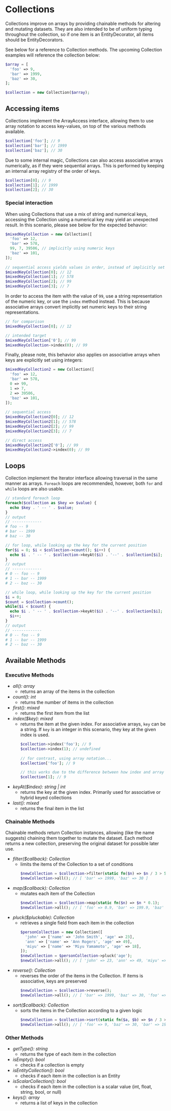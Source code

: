 # Collections

Collections improve on arrays by providing chainable methods for altering and mutating datasets. They are also intended 
to be of uniform typing throughout the collection, so if one item is an EntityDecorator, all items should be 
EntityDecorators.

See below for a reference to Collection methods. The upcoming Collection examples will reference the collection below:
```php
$array = [
  'foo' => 9, 
  'bar' => 1999,
  'baz' => 30, 
];

$collection = new Collection($array);
```

## Accessing items

Collections implement the ArrayAccess interface, allowing them to use array notation to access key-values, on top of the 
various methods available.
```php
$collection['foo']; // 9
$collection['bar']; // 1999
$collection['baz']; // 30
```

Due to some internal magic, Collections can also access associative arrays numerically, as if they were sequential 
arrays. This is performed by keeping an internal array registry of the order of keys.
```php
$collection[0]; // 9
$collection[1]; // 1999
$collection[2]; // 30
```

### Special interaction

When using Collections that use a mix of string and numerical keys, accessing the Collection using a numerical key may 
yield an unexpected result. In this scenario, please see below for the expected behavior:
```php
$mixedKeyCollection = new Collection([
  'foo' => 12, 
  'bar' => 578,
  99, 7, 39506, // implicitly using numeric keys
  'baz' => 101, 
]);
 
// sequential access yields values in order, instead of implicitly set numeric keys
$mixedKeyCollection[0]; // 12
$mixedKeyCollection[1]; // 578
$mixedKeyCollection[2]; // 99
$mixedKeyCollection[3]; // 7
```
In order to access the item with the value of `99`, use a string representation of the numeric key, or use the `index` 
method instead. This is because associative arrays convert implicitly set numeric keys to their string representations.
```php
// for comparison
$mixedKeyCollection[0]; // 12

// intended target
$mixedKeyCollection['0']; // 99
$mixedKeyCollection->index(0); // 99
```

Finally, please note, this behavior also applies on associative arrays when keys are explicitly set using integers:
```php
$mixedKeyCollection2 = new Collection([
  'foo' => 12, 
  'bar' => 578,
  0 => 99, 
  1 => 7, 
  2 => 39506,
  'baz' => 101, 
]);
 
// sequential access
$mixedKeyCollection2[0]; // 12
$mixedKeyCollection2[1]; // 578
$mixedKeyCollection2[2]; // 99
$mixedKeyCollection2[3]; // 7

// direct access
$mixedKeyCollection2['0']; // 99
$mixedKeyCollection2->index(0); // 99
```

## Loops
Collection implement the Iterator interface allowing traversal in the same manner as arrays. `Foreach` loops are 
recommended, however, both `for` and `while` loops are also usable.
```php
// standard foreach loop
foreach($collection as $key => $value) {
  echo $key . ' -- ' . $value;
}
// output
// -------------
# foo -- 9
# bar -- 1999
# baz -- 30
```

```php
// for loop, while looking up the key for the current position
for($i = 0; $i < $collection->count(); $i++) {
  echo $i . ' -- ' . $collection->keyAt($i) . '--' . $collection[$i];
}
// output
// -------------
# 0 -- foo -- 9
# 1 -- bar -- 1999
# 2 -- baz -- 30
```

```php
// while loop, while looking up the key for the current position
$i = 0;
$count = $collection->count();
while($i < $count) {
  echo $i . ' -- ' . $collection->keyAt($i) . '--' . $collection[$i];
  $i++;
}
// output
// -------------
# 0 -- foo -- 9
# 1 -- bar -- 1999
# 2 -- baz -- 30
```

## Available Methods

### Executive Methods
- *all(): array*
    - returns an array of the items in the collection
- *count(): int*
    - returns the number of items in the collection
- *first(): mixed*
    - returns the first item from the list
- *index($key): mixed*
    - returns the item at the given index. For associative arrays, `key` can be a string. If `key` is an
      integer in this scenario, they key at the given index is used.
      ```php
      $collection->index('foo'); // 9
      $collection->index(1); // undefined
    
      // for contrast, using array notation...
      $collection['foo']; // 9
      
      // this works due to the difference between how index and array notation operate
      $collection[1]; // 9
        ```
- *keyAt($index): string | int*
  - returns the key at the given index. Primarily used for associative or hybrid keyed collections
- *last(): mixed*
    - returns the final item in the list

### Chainable Methods
Chainable methods return Collection instances, allowing (like the name suggests) chaining them together to mutate the 
dataset. Each method returns a new collection, preserving the original dataset for possible later use.
- *filter($callback): Collection*
    - limits the items of the Collection to a set of conditions
      ```php
      $newCollection = $collection->filter(static fn($n) => $n / 3 > 5);
      $newCollection->all(); // [ 'bar' => 1999, 'baz' => 30 ]
      ```
- *map($callback): Collection*
    - mutates each item of the Collection
      ```php
      $newCollection = $collection->map(static fn($n) => $n * 0.1);
      $newCollection->all(); // [ 'foo' => 0.9, 'bar' => 199.9, 'baz' => 3.0 ]
      ```
- *pluck($pluckable): Collection*
    - retrieves a single field from each item in the collection
      ```php
      $personCollection = new Collection([
        'john' => ['name' => 'John Smith', 'age' => 23],
        'ann' => ['name' => 'Ann Rogers', 'age' => 49],
        'miyu' => ['name' => 'Miyu Yamamoto', 'age' => 18],
      ]);
      $newCollection = $personCollection->pluck('age');
      $newCollection->all(); // [ 'john' => 23, 'ann' => 49, 'miyu' => 18 ]
      ```
- *reverse(): Collection*
    - reverses the order of the items in the Collection. If items is associative, keys are preserved
      ```php
      $newCollection = $collection->reverse();
      $newCollection->all(); // [ 'bar' => 1999, 'baz' => 30, 'foo' => 9 ]
      ```
- *sort($callback): Collection*
    - sorts the items in the Collection according to a given logic
      ```php
      $newCollection = $collection->sort(static fn($a, $b) => $n / 3 > 5);
      $newCollection->all(); // [ 'foo' => 9, 'baz' => 30, 'bar' => 1999 ]
      ```

### Other Methods
- *getType(): string*
    - returns the type of each item in the collection
- *isEmpty(): bool*
    - checks if a collection is empty
- *isEntityCollection(): bool*
    - checks if each item in the collection is an Entity
- *isScalarCollection(): bool*
    - checks if each item in the collection is a scalar value (int, float, string, bool, or null)
- *keys(): array*
    - returns a list of keys in the collection

&nbsp;